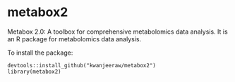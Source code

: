 # metabox2
Metabox 2.0: A toolbox for comprehensive metabolomics data analysis.
It is an R package for metabolomics data analysis.

To install the package:
```
devtools::install_github("kwanjeeraw/metabox2")
library(metabox2)

```
